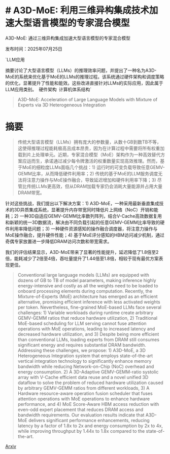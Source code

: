 # # A3D-MoE: 利用三维异构集成技术加速大型语言模型的专家混合模型
A3D-MoE: 通过三维异构集成加速大型语言模型的专家混合模型

发布时间：2025年07月25日

`LLM应用

摘要讨论了大型语言模型（LLMs）的推理效率问题，并提出了一种名为A3D-MoE的系统来优化基于MoE的LLMs的推理过程。该系统通过硬件架构和调度策略的优化，显著提升了性能和能效。这些改进直接针对LLMs的实际应用，因此属于LLM应用类别。` `硬件架构` `计算机体系结构`

> A3D-MoE: Acceleration of Large Language Models with Mixture of Experts via 3D Heterogeneous Integration

# 摘要

> 传统大型语言模型（LLMs）拥有庞大的参数量，从数十GB到数TB不等，这使得推理过程能耗极高且成本昂贵，因为在计算过程中需要将所有权重加载到片上处理单元。近期，专家混合模型（MoE）架构作为一种高效替代方案应运而生，承诺通过减少每令牌激活的权重数量实现高效推理。然而，基于MoE的细粒度LLMs面临几个挑战：1) 运行时的可变负载导致任意GEMV-GEMM比率，从而降低硬件利用率；2) 传统的基于MoE的LLM服务调度无法将注意力操作与MoE操作融合，导致延迟增加和硬件利用率下降；3) 尽管比传统LLMs更高效，但从DRAM加载专家仍会消耗大量能源并占用大量DRAM带宽。

针对这些挑战，我们提出以下解决方案：1) A3D-MoE，一种采用最新垂直集成技术的3D异质集成系统，显著提升内存带宽同时降低片上网络（NoC）开销和能耗；2) 一种3D自适应GEMV-GEMM比率数列阵列，结合V-Cache高效数据复用和新颖的统一3D数据流，解决由不同负载引起的任意GEMV-GEMM比率导致的硬件利用率降低问题；3) 一种硬件资源感知的操作融合调度器，将注意力操作与MoE操作融合，提升硬件性能；4) 基于MoE评分感知的HBM访问减少机制，通过奇偶专家放置进一步降低DRAM访问次数和带宽需求。

我们的评估结果显示，A3D-MoE带来了显著的性能提升，延迟降低了1.8倍至2倍，能耗减少了2倍至4倍，吞吐量提升了1.44倍至1.8倍，相较于现有最优方案表现更佳。


> Conventional large language models (LLMs) are equipped with dozens of GB to TB of model parameters, making inference highly energy-intensive and costly as all the weights need to be loaded to onboard processing elements during computation. Recently, the Mixture-of-Experts (MoE) architecture has emerged as an efficient alternative, promising efficient inference with less activated weights per token. Nevertheless, fine-grained MoE-based LLMs face several challenges: 1) Variable workloads during runtime create arbitrary GEMV-GEMM ratios that reduce hardware utilization, 2) Traditional MoE-based scheduling for LLM serving cannot fuse attention operations with MoE operations, leading to increased latency and decreased hardware utilization, and 3) Despite being more efficient than conventional LLMs, loading experts from DRAM still consumes significant energy and requires substantial DRAM bandwidth. Addressing these challenges, we propose: 1) A3D-MoE, a 3D Heterogeneous Integration system that employs state-of-the-art vertical integration technology to significantly enhance memory bandwidth while reducing Network-on-Chip (NoC) overhead and energy consumption. 2) A 3D-Adaptive GEMV-GEMM-ratio systolic array with V-Cache efficient data reuse and a novel unified 3D dataflow to solve the problem of reduced hardware utilization caused by arbitrary GEMV-GEMM ratios from different workloads, 3) A Hardware resource-aware operation fusion scheduler that fuses attention operations with MoE operations to enhance hardware performance, and 4) MoE Score-Aware HBM access reduction with even-odd expert placement that reduces DRAM access and bandwidth requirements. Our evaluation results indicate that A3D-MoE delivers significant performance enhancements, reducing latency by a factor of 1.8x to 2x and energy consumption by 2x to 4x, while improving throughput by 1.44x to 1.8x compared to the state-of-the-art.

[Arxiv](https://arxiv.org/abs/2507.19142)